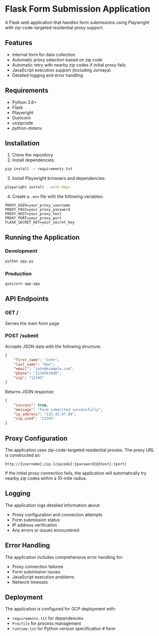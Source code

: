 # Flask Form Submission Application

A Flask web application that handles form submissions using Playwright with zip-code-targeted residential proxy support.

## Features

- Internal form for data collection
- Automatic proxy selection based on zip code
- Automatic retry with nearby zip codes if initial proxy fails
- JavaScript execution support (including Jornaya)
- Detailed logging and error handling

## Requirements

- Python 3.8+
- Flask
- Playwright
- Gunicorn
- uszipcode
- python-dotenv

## Installation

1. Clone the repository
2. Install dependencies:
```bash
pip install -r requirements.txt
```

3. Install Playwright browsers and dependencies:
```bash
playwright install --with-deps
```

4. Create a `.env` file with the following variables:
```
PROXY_USER=your_proxy_username
PROXY_PASS=your_proxy_password
PROXY_HOST=your_proxy_host
PROXY_PORT=your_proxy_port
FLASK_SECRET_KEY=your_secret_key
```

## Running the Application

### Development
```bash
python app.py
```

### Production
```bash
gunicorn app:app
```

## API Endpoints

### GET /
Serves the main form page

### POST /submit
Accepts JSON data with the following structure:
```json
{
    "first_name": "John",
    "last_name": "Doe",
    "email": "john@example.com",
    "phone": "1234567890",
    "zip": "12345"
}
```

Returns JSON response:
```json
{
    "success": true,
    "message": "Form submitted successfully",
    "ip_address": "123.45.67.89",
    "zip_used": "12345"
}
```

## Proxy Configuration

The application uses zip-code-targeted residential proxies. The proxy URL is constructed as:
```
http://{username};zip.{zipcode}:{password}@{host}:{port}
```

If the initial proxy connection fails, the application will automatically try nearby zip codes within a 10-mile radius.

## Logging

The application logs detailed information about:
- Proxy configuration and connection attempts
- Form submission status
- IP address verification
- Any errors or issues encountered

## Error Handling

The application includes comprehensive error handling for:
- Proxy connection failures
- Form submission issues
- JavaScript execution problems
- Network timeouts

## Deployment

The application is configured for GCP deployment with:
- `requirements.txt` for dependencies
- `Procfile` for process management
- `runtime.txt` for Python version specification #   f o r m  
 